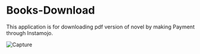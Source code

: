 # Books-Download

This application is for downloading pdf version of novel by making Payment through Instamojo.


![Capture](https://user-images.githubusercontent.com/64145252/102104744-8d13eb80-3e54-11eb-9edd-bf7f1041d3e2.PNG)
